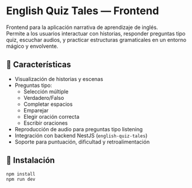 # English Quiz Tales — Frontend

Frontend para la aplicación narrativa de aprendizaje de inglés.  
Permite a los usuarios interactuar con historias, responder preguntas tipo quiz, escuchar audios, y practicar estructuras gramaticales en un entorno mágico y envolvente.

## 🧩 Características

- Visualización de historias y escenas
- Preguntas tipo:
  - Selección múltiple
  - Verdadero/Falso
  - Completar espacios
  - Emparejar
  - Elegir oración correcta
  - Escribir oraciones
- Reproducción de audio para preguntas tipo listening
- Integración con backend NestJS (`english-quiz-tales`)
- Soporte para puntuación, dificultad y retroalimentación

## 🚀 Instalación

```bash
npm install
npm run dev
```
